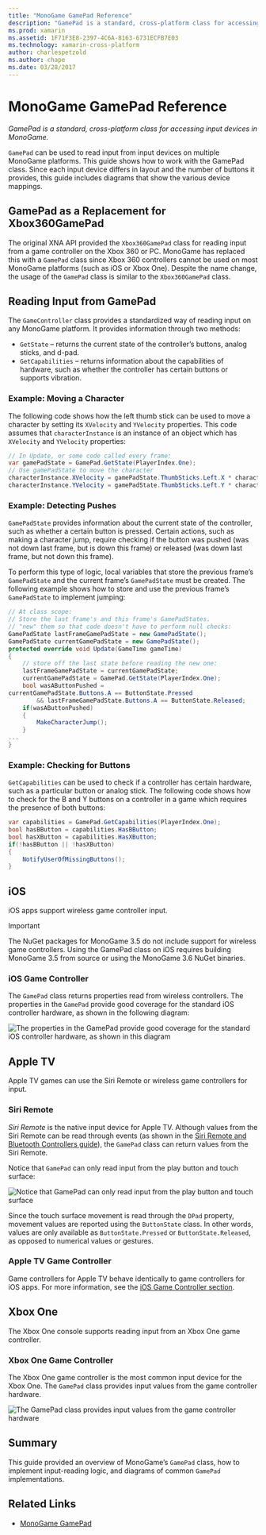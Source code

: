```yaml
---
title: "MonoGame GamePad Reference"
description: "GamePad is a standard, cross-platform class for accessing input devices in MonoGame."
ms.prod: xamarin
ms.assetid: 1F71F3E8-2397-4C6A-8163-6731ECFB7E03
ms.technology: xamarin-cross-platform
author: charlespetzold
ms.author: chape
ms.date: 03/28/2017
---
```

# MonoGame GamePad Reference

_GamePad is a standard, cross-platform class for accessing input devices in MonoGame._

`GamePad` can be used to read input from input devices on multiple MonoGame platforms. This guide shows how to work with the GamePad class. Since each input device differs in layout and the number of buttons it provides, this guide includes diagrams that show the various device mappings.

## GamePad as a Replacement for Xbox360GamePad

The original XNA API provided the `Xbox360GamePad` class for reading input from a game controller on the Xbox 360 or PC. MonoGame has replaced this with a `GamePad` class since Xbox 360 controllers cannot be used on most MonoGame platforms (such as iOS or Xbox One). Despite the name change, the usage of the `GamePad` class is similar to the `Xbox360GamePad` class.

## Reading Input from GamePad

The `GameController` class provides a standardized way of reading input on any MonoGame platform. It provides information through two methods:

- `GetState` – returns the current state of the controller’s buttons, analog sticks, and d-pad.
- `GetCapabilities` – returns information about the capabilities of hardware, such as whether the controller has certain buttons or supports vibration.

### Example: Moving a Character

The following code shows how the left thumb stick can be used to move a character by setting its `XVelocity` and `YVelocity` properties. This code assumes that `characterInstance` is an instance of an object which has `XVelocity` and `YVelocity` properties:

```csharp
// In Update, or some code called every frame:
var gamePadState = GamePad.GetState(PlayerIndex.One);
// Use gamePadState to move the character
characterInstance.XVelocity = gamePadState.ThumbSticks.Left.X * characterInstance.MaxSpeed;
characterInstance.YVelocity = gamePadState.ThumbSticks.Left.Y * characterInstance.MaxSpeed;
```

### Example: Detecting Pushes

`GamePadState` provides information about the current state of the controller, such as whether a certain button is pressed. Certain actions, such as making a character jump, require checking if the button was pushed (was not down last frame, but is down this frame) or released (was down last frame, but not down this frame). 

To perform this type of logic, local variables that store the previous frame’s `GamePadState` and the current frame’s `GamePadState` must be created. The following example shows how to store and use the previous frame’s `GamePadState` to implement jumping:

```csharp
// At class scope:
// Store the last frame's and this frame's GamePadStates.
// "new" them so that code doesn't have to perform null checks:
GamePadState lastFrameGamePadState = new GamePadState();
GamePadState currentGamePadState = new GamePadState();
protected override void Update(GameTime gameTime)
{
    // store off the last state before reading the new one:
    lastFrameGamePadState = currentGamePadState;
    currentGamePadState = GamePad.GetState(PlayerIndex.One);
    bool wasAButtonPushed = 
currentGamePadState.Buttons.A == ButtonState.Pressed
        && lastFrameGamePadState.Buttons.A == ButtonState.Released;
    if(wasAButtonPushed)
    {
        MakeCharacterJump();
    }
...
}
```

### Example: Checking for Buttons

`GetCapabilities` can be used to check if a controller has certain hardware, such as a particular button or analog stick. The following code shows how to check for the B and Y buttons on a controller in a game which requires the presence of both buttons:

```csharp
var capabilities = GamePad.GetCapabilities(PlayerIndex.One);
bool hasBButton = capabilities.HasBButton;
bool hasXButton = capabilities.HasXButton;
if(!hasBButton || !hasXButton)
{
    NotifyUserOfMissingButtons();
}
```

## iOS

iOS apps support wireless game controller input.

> [!IMPORTANT]
> The NuGet packages for MonoGame 3.5 do not include support for wireless game controllers. Using the GamePad class on iOS requires building MonoGame 3.5 from source or using the MonoGame 3.6 NuGet binaries. 

### iOS Game Controller

The `GamePad` class returns properties read from wireless controllers. The properties in the `GamePad` provide good coverage for the standard iOS controller hardware, as shown in the following diagram:

![](input-images/image1.png "The properties in the GamePad provide good coverage for the standard iOS controller hardware, as shown in this diagram")

## Apple TV

Apple TV games can use the Siri Remote or wireless game controllers for input.

### Siri Remote

*Siri Remote* is the native input device for Apple TV. Although values from the Siri Remote can be read through events (as shown in the [Siri Remote and Bluetooth Controllers guide](~/ios/tvos/platform/remote-bluetooth.md)), the `GamePad` class can return values from the Siri Remote.

Notice that `GamePad` can only read input from the play button and touch surface: 

![](input-images/image2.png "Notice that GamePad can only read input from the play button and touch surface")

Since the touch surface movement is read through the `DPad` property, movement values are reported using the `ButtonState` class. In other words, values are only available as `ButtonState.Pressed` or `ButtonState.Released`, as opposed to numerical values or gestures.

### Apple TV Game Controller

Game controllers for Apple TV behave identically to game controllers for iOS apps. For more information, see the [iOS Game Controller section](#iOS_Game_Controller). 

## Xbox One

The Xbox One console supports reading input from an Xbox One game controller.

### Xbox One Game Controller

The Xbox One game controller is the most common input device for the Xbox One. The `GamePad` class provides input values from the game controller hardware.

![](input-images/image3.png "The GamePad class provides input values from the game controller hardware")

## Summary

This guide provided an overview of MonoGame’s `GamePad` class, how to implement input-reading logic, and diagrams of common `GamePad` implementations.

## Related Links

- [MonoGame GamePad](http://www.monogame.net/documentation/?page=T_Microsoft_Xna_Framework_Input_GamePad)
